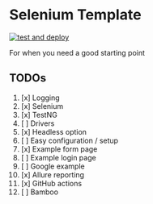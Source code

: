# Selenium Template

[![test and deploy](https://github.com/nicklasbekkevold/selenium-template/actions/workflows/pipeline.yml/badge.svg)](https://github.com/nicklasbekkevold/selenium-template/actions/workflows/pipeline.yml)

For when you need a good starting point

## TODOs

1. [x] Logging
2. [x] Selenium
3. [x] TestNG
4. [ ] Drivers
5. [x] Headless option
6. [ ] Easy configuration / setup
7. [x] Example form page
8. [ ] Example login page
9. [ ] Google example
10. [x] Allure reporting
11. [x] GitHub actions
12. [ ] Bamboo
